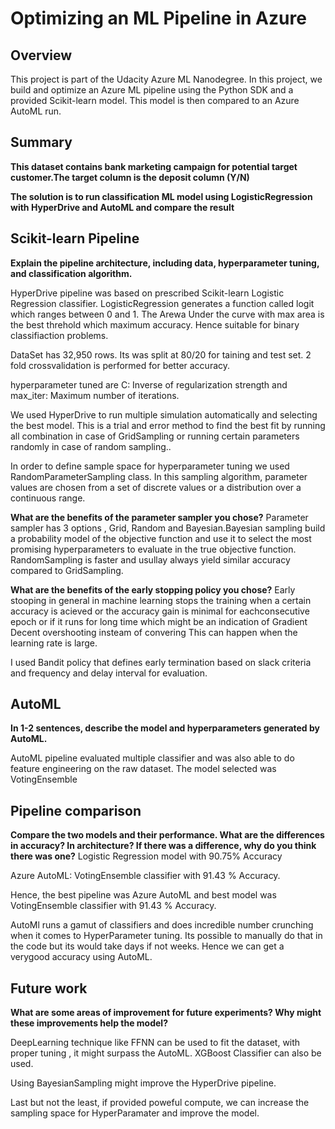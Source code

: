 # Optimizing an ML Pipeline in Azure

## Overview
This project is part of the Udacity Azure ML Nanodegree.
In this project, we build and optimize an Azure ML pipeline using the Python SDK and a provided Scikit-learn model.
This model is then compared to an Azure AutoML run.

## Summary
**This dataset contains bank marketing campaign for potential target customer.The target column is the deposit column (Y/N)**

**The solution is to run classification ML model using LogisticRegression with HyperDrive and AutoML and compare the result**

## Scikit-learn Pipeline
**Explain the pipeline architecture, including data, hyperparameter tuning, and classification algorithm.**

HyperDrive pipeline was based on prescribed Scikit-learn Logistic Regression classifier. LogisticRegression generates a function called logit which ranges between 0 and 1. The Arewa Under the curve with max area is the best threhold which maximum accuracy. Hence suitable for binary classifiaction problems.

DataSet has 32,950 rows. Its was split at 80/20 for taining and test set. 2 fold crossvalidation is performed for better accuracy.

hyperparameter tuned are C: Inverse of regularization strength and max_iter: Maximum number of iterations.

We used HyperDrive to run multiple simulation automatically and selecting the best model. This is a trial and error method to find the best fit by running all combination in case of GridSampling or running certain parameters randomly in case of random sampling.. 

In order to define sample space for hyperparameter tuning we used RandomParameterSampling class. In this sampling algorithm, parameter values are chosen from a set of discrete values or a distribution over a continuous range.

**What are the benefits of the parameter sampler you chose?**
Parameter sampler has 3 options , Grid, Random and Bayesian.Bayesian sampling build a probability model of the objective function and use it to select the most promising hyperparameters to evaluate in the true objective function. RandomSampling is faster and usullay always yield similar accuracy compared to GridSampling.

**What are the benefits of the early stopping policy you chose?**
Early stooping in general in machine learning stops the training when a certain accuracy is acieved or the accuracy gain is minimal for eachconsecutive epoch or if it runs for long time which might be an indication of Gradient Decent overshooting insteam of convering This can happen when the learning rate is large.

I used Bandit policy that defines early termination based on slack criteria and frequency and delay interval for evaluation.

## AutoML
**In 1-2 sentences, describe the model and hyperparameters generated by AutoML.**

AutoML pipeline evaluated multiple classifier and was also able to do feature engineering on the raw dataset. The model selected was VotingEnsemble

## Pipeline comparison
**Compare the two models and their performance. What are the differences in accuracy? In architecture? If there was a difference, why do you think there was one?**
Logistic Regression model with 90.75% Accuracy

Azure AutoML: VotingEnsemble classifier with 91.43 % Accuracy. 

Hence, the best pipeline was Azure AutoML and best model was VotingEnsemble classifier with 91.43 % Accuracy.

AutoMl runs a gamut of classifiers and does incredible number crunching when it comes to HyperParameter tuning. Its possible to manually do that in the code but its would take days if not weeks. Hence we can get a verygood accuracy using AutoML.


## Future work
**What are some areas of improvement for future experiments? Why might these improvements help the model?**

DeepLearning technique like FFNN can be used to fit the dataset, with proper tuning , it might surpass the AutoML.  XGBoost Classifier can also be used. 

Using BayesianSampling might improve the HyperDrive pipeline. 

Last but not the least, if provided poweful compute, we can increase the sampling space for HyperParamater and improve the model. 

